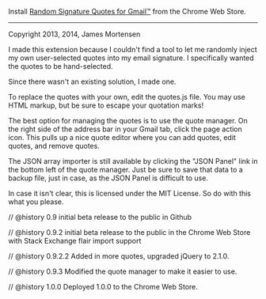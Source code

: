  
  Install [Random Signature Quotes for Gmail™](https://chrome.google.com/webstore/detail/random-signature-quotes-f/kbjehpegjjfajhnommoeefdjhlhbgojh) from the Chrome Web Store.
  
  ----
  
  Copyright 2013, 2014, James Mortensen
 
  I made this extension because I couldn't find a tool to let me randomly inject my own user-selected
  quotes into my email signature. I specifically wanted the quotes to be hand-selected. 
 
  Since there wasn't an existing solution, I made one.
 
  To replace the quotes with your own, edit the quotes.js file. You may use HTML markup, but be sure
  to escape your quotation marks!

  The best option for managing the quotes is to use the quote manager. On the right side of the address
  bar in your Gmail tab, click the page action icon. This pulls up a nice quote editor where you can 
  add quotes, edit quotes, and remove quotes.
  
  The JSON array importer is still available by clicking the "JSON Panel" link in the bottom left of the
  quote manager. Just be sure to save that data to a backup file, just in case, as the JSON Panel is 
  difficult to use.
 
  In case it isn't clear, this is licensed under the MIT License. So do with this what you please.
 
 
// @history        0.9 initial beta release to the public in Github

// @history        0.9.2 initial beta release to the public in the Chrome Web Store with Stack Exchange flair import support

// @history        0.9.2.2 Added in more quotes, upgraded jQuery to 2.1.0.

// @history        0.9.3  Modified the quote manager to make it easier to use.

// @history        1.0.0  Deployed 1.0.0 to the Chrome Web Store.
